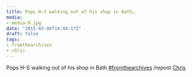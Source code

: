 ```yaml
---
title: Pops H-S walking out of his shop in Bath…
media:
- media-0.jpg
date: "2015-03-08T14:40:17Z"
draft: false
tags:
- fromthearchives
- chris
---
```

Pops H-S walking out of his shop in Bath [#fromthearchives](/tags/fromthearchives) /repost [Chris](/tags/chris)

